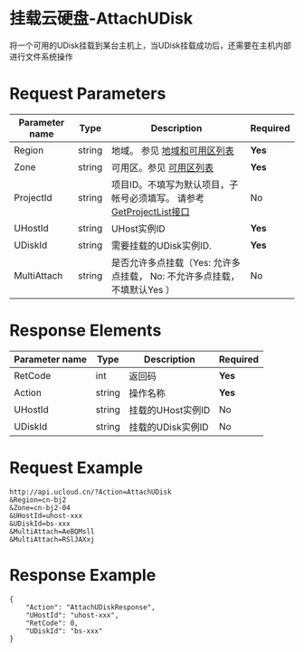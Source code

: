 # 挂载云硬盘-AttachUDisk

将一个可用的UDisk挂载到某台主机上，当UDisk挂载成功后，还需要在主机内部进行文件系统操作

# Request Parameters
|Parameter name|Type|Description|Required|
|---|---|---|---|
|Region|string|地域。 参见 [地域和可用区列表](api/summary/regionlist)|**Yes**|
|Zone|string|可用区。参见 [可用区列表](api/summary/regionlist)|**Yes**|
|ProjectId|string|项目ID。不填写为默认项目，子帐号必须填写。 请参考[GetProjectList接口](api/summary/get_project_list)|No|
|UHostId|string|UHost实例ID|**Yes**|
|UDiskId|string|需要挂载的UDisk实例ID.|**Yes**|
|MultiAttach|string|是否允许多点挂载（Yes: 允许多点挂载， No: 不允许多点挂载， 不填默认Yes ）|No|

# Response Elements
|Parameter name|Type|Description|Required|
|---|---|---|---|
|RetCode|int|返回码|**Yes**|
|Action|string|操作名称|**Yes**|
|UHostId|string|挂载的UHost实例ID|No|
|UDiskId|string|挂载的UDisk实例ID|No|

# Request Example
```
http://api.ucloud.cn/?Action=AttachUDisk
&Region=cn-bj2
&Zone=cn-bj2-04
&UHostId=uhost-xxx
&UDiskId=bs-xxx
&MultiAttach=AeBQMsll
&MultiAttach=RSlJAXxj
```

# Response Example
```
{
    "Action": "AttachUDiskResponse", 
    "UHostId": "uhost-xxx", 
    "RetCode": 0, 
    "UDiskId": "bs-xxx"
}
```

